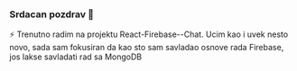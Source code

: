 ### Srdacan pozdrav 👋

<!--
**marcojovanovic/marcojovanovic** is a ✨ _special_ ✨ repository because its `README.md` (this file) appears on your GitHub profile.

Here are some ideas to get you started:

- 🔭 I’m currently working on React-Firebase--Chat
- 🌱 I’m currently learning Node, Express, MongoDB
- 👯 I’m looking to collaborate on ...
- 🤔 I’m looking for help with ...
- 💬 Ask me about ...
- 📫 How to reach me: ...
- 😄 Pronouns: ...

--!>

 ⚡ Trenutno radim na projektu React-Firebase--Chat.

Ucim kao i uvek nesto novo, sada sam fokusiran da kao sto sam savladao osnove rada Firebase, jos lakse savladati rad sa MongoDB
